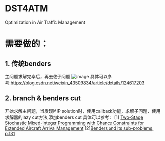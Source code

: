 # DST4ATM
Optimization in Air Traffic Management
# 需要做的：
## 1. 传统benders 
主问题求解完毕后，再去做子问题
![image](https://github.com/Duzhuoming/DST4ATM/assets/65158088/903515f1-4492-49ad-9176-dbe254a8fae3)
具体可以参考:https://blog.csdn.net/weixin_43509834/article/details/124617203
## 2. branch & benders cut
开始求解主问题，当发现MIP solution时，使用callback功能，求解子问题，使用求解器的lazy cut方法,添加benders cut
具体可以参考：
[1] [Two-Stage Stochastic Mixed-Integer Programming with Chance Constraints for Extended Aircraft Arrival Management](https://doi.org/10.1287/trsc.2020.0991)
[2][Benders and its sub-problems, p.131](https://openresearch-repository.anu.edu.au/bitstream/1885/203507/1/thesis.pdf)